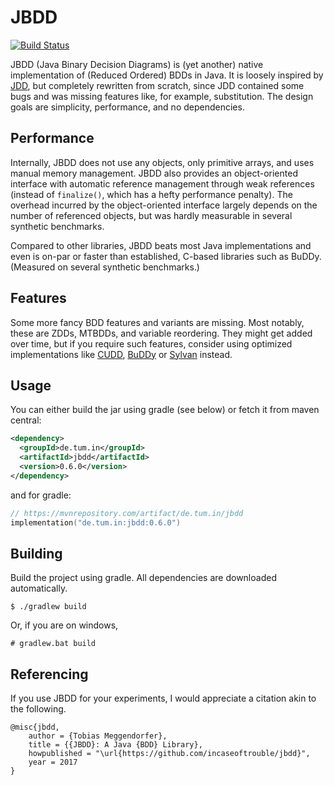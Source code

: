 # JBDD

[![Build Status](https://travis-ci.org/incaseoftrouble/jbdd.svg?branch=master)](https://travis-ci.org/incaseoftrouble/jbdd)

JBDD (Java Binary Decision Diagrams) is (yet another) native implementation of (Reduced Ordered) BDDs in Java.
It is loosely inspired by [JDD](https://bitbucket.org/vahidi/jdd/wiki/Home), but completely rewritten from scratch, since JDD contained some bugs and was missing features like, for example, substitution.
The design goals are simplicity, performance, and no dependencies.

## Performance

Internally, JBDD does not use any objects, only primitive arrays, and uses manual memory management.
JBDD also provides an object-oriented interface with automatic reference management through weak references (instead of `finalize()`, which has a hefty performance penalty).
The overhead incurred by the object-oriented interface largely depends on the number of referenced objects, but was hardly measurable in several synthetic benchmarks.

Compared to other libraries, JBDD beats most Java implementations and even is on-par or faster than established, C-based libraries such as BuDDy.
(Measured on several synthetic benchmarks.)

## Features

Some more fancy BDD features and variants are missing.
Most notably, these are ZDDs, MTBDDs, and variable reordering.
They might get added over time, but if you require such features, consider using optimized implementations like [CUDD](http://vlsi.colorado.edu/~fabio/), [BuDDy](http://buddy.sourceforge.net/manual/main.html) or [Sylvan](http://fmt.cs.utwente.nl/tools/sylvan/) instead.

## Usage

You can either build the jar using gradle (see below) or fetch it from maven central:

```xml
<dependency>
  <groupId>de.tum.in</groupId>
  <artifactId>jbdd</artifactId>
  <version>0.6.0</version>
</dependency>
```

and for gradle:

```kotlin
// https://mvnrepository.com/artifact/de.tum.in/jbdd
implementation("de.tum.in:jbdd:0.6.0")
```

## Building

Build the project using gradle.
All dependencies are downloaded automatically.

    $ ./gradlew build

Or, if you are on windows,

    # gradlew.bat build

## Referencing

If you use JBDD for your experiments, I would appreciate a citation akin to the following.

```
@misc{jbdd,
    author = {Tobias Meggendorfer},
    title = {{JBDD}: A Java {BDD} Library},
    howpublished = "\url{https://github.com/incaseoftrouble/jbdd}",
    year = 2017
}
```